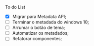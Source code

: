 To do List

- [x] Migrar para Metadata API;
- [ ] Terminar o metadada do windows 10;
- [ ] Arrumar o botão de tema;
- [ ] Automatizar os metadados;
- [ ] Refatorar componentes;
